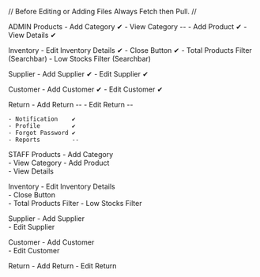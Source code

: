 // Before Editing or Adding Files Always Fetch then Pull. //

ADMIN
Products 
    - Add Category  ✔
    - View Category --
    - Add Product   ✔
    - View Details  ✔

Inventory
    - Edit Inventory Details    ✔
    - Close Button              ✔ 
    - Total Products Filter (Searchbar)
    - Low Stocks Filter     (Searchbar)

Supplier 
    - Add Supplier     ✔ 
    - Edit Supplier    ✔

Customer
    - Add Customer   ✔
    - Edit Customer  ✔

Return 
    - Add Return     --
    - Edit Return    --

    - Notification    ✔
    - Profile         ✔
    - Forgot Password ✔
    - Reports         --



STAFF
Products 
    - Add Category  
    - View Category 
    - Add Product   
    - View Details  

Inventory
    - Edit Inventory Details    
    - Close Button               
    - Total Products Filter
    - Low Stocks Filter    

Supplier 
    - Add Supplier    
    - Edit Supplier    

Customer
    - Add Customer   
    - Edit Customer  

Return 
    - Add Return
    - Edit Return    


